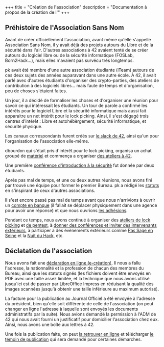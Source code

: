 +++
title = "Création de l'association"
description = "Documentation à propos de la création de l'"
+++

## Préhistoire de l'Association Sans Nom

Avant de créer officiellement l'association, avant même qu'elle s'appelle
Association Sans Nom, il y avait déjà des projets autours du Libre et de la
sécurité dans l'air. D'autres associations à 42 avaient tenté de se créer
autours du logiciel libre ou de la sécurité informatique (FOSLab, Born2Hack…),
mais elles n'avaient pas survécu très longtemps.

pk avait été membre d'une autre association étudiante (iTeam) autours de ces
deux sujets des années auparavant dans une autre école.
À 42, il avait parlé avec d'autres étudiants d'organiser des crypto-parties,
des ateliers de contribution à des logiciels libres… mais faute de temps et
d'organisation, peu de choses s'étaient faites.

Un jour, il a décidé de formaliser les choses et d'organiser une réunion pour
savoir ce qui intéressait les étudiants.
Un tour de parole a confirmé les intérêts pour le logiciel Libre et la sécurité
informatique mais aussi fait apparaitre un net intérêt pour le lock picking.
Ainsi, il s'est dégagé trois centres d'intérêt : Libre et autohébèrgement,
sécurité informatique, et sécurité physique.

Les canaux correspondants furent créés sur [le slack de
42](./contact/index.md), ainsi qu'un pour l'organisation de l'association
elle-même.

dbourdon qui s'était pris d'intérêt pour le lock picking, organisa un achat
groupé de [matériel](./documentation/lock_picking/paracentrique.md) et commença
a organiser [des ateliers à 42](./activités/lock-picking/_index.md).

Une première [conférence d'introduction à la
sécurité](./activités/conférences/introduction_securité_informatique/index.md)
fut donnée par deux étudiants.

Après pas mal de temps, et une ou deux autres réunions, nous avons fini par
trouvé une équipe pour former le premier Bureau. pk a rédigé les
[statuts](./statuts/index.md) en s'inspirant de ceux d'autres associations.

Il s'est encore passé pas mal de temps avant que nous n'arrivions à ouvrir un
[compte en banque](./documentation/association/banque.md) (il fallait se
déplacer physiquement dans une agence pour avoir une réponse) et que nous
ouvrions [les
adhésions](./documentation/association/adhésion_et_cotisation/index.md).

Pendant ce temps, nous avons continué à organiser des [ateliers de lock
picking](./activités/lock-picking/_index.md) et [de
pentest](./activités/ateliers-pentest/_index.md), à [donner des conférences et
inviter des intervenants extérieurs](./activités/conférences/_index.md), à
participer à des évènements extérieurs comme [Pas Sage en
Seine](./activités/passage_en_seine/_index.md) et la [Nuit du
Hack](./activités/le_hack/_index.md), etc.

## Déclatation de l'association

Nous avons fait une [déclaration en ligne
(e-création)](https://www.service-public.fr/associations/vosdroits/R1757).
Il nous a fallu l'adresse, la nationnalité et la profession de chacun des
membres du Bureau, ainsi que les statuts signés (les fichiers doivent être
envoyés en PDF avec une taille assez limitée, et la technique que nous avons
utilisé jusqu'ici est de passer par LibreOffice Impress en réduisant la qualité
des images scannées jusqu'à obtenir une taille inférieure au maximum autorisé).

La facture pour la publication au Journal Officiel a été envoyée à l'adresse du
président, bien qu'elle soit différente de celle de l'association (on peut
changer en ligne l'adresse à laquelle sont envoyés les documents administratifs
par la suite). Nous avions demandé la permission à l'ADM de 42 qui nous avait
fourni un justificatif pour domicilier l'association chez eux. Ainsi, nous
avons une boîte aux lettres à 42.

Une fois la publication faite, on peut [la retrouver en
ligne](https://www.journal-officiel.gouv.fr/association/index.php?ACTION=Rechercher&JTY_WALDEC=W751242070)
et télécharger [le témoin de
publication](https://www.journal-officiel.gouv.fr/publications/assoc/pdf/2017/0048/JOAFE_PDF_Unitaire_20170048_01323.pdf)
qui sera demandé pour certaines démarches.
